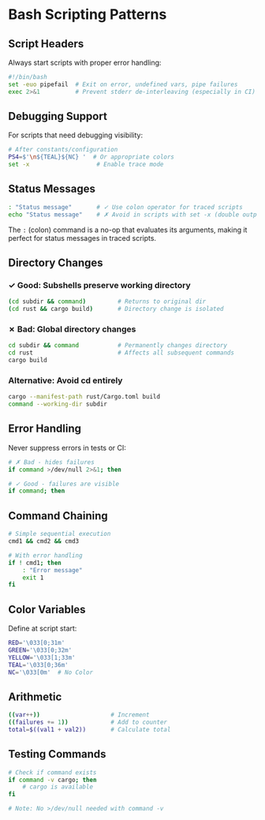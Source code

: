 # Bash Scripting Patterns

## Script Headers

Always start scripts with proper error handling:

```bash
#!/bin/bash
set -euo pipefail  # Exit on error, undefined vars, pipe failures
exec 2>&1          # Prevent stderr de-interleaving (especially in CI)
```

## Debugging Support

For scripts that need debugging visibility:

```bash
# After constants/configuration
PS4=$'\n${TEAL}${NC} '  # Or appropriate colors
set -x                   # Enable trace mode
```

## Status Messages

```bash
: "Status message"       # ✓ Use colon operator for traced scripts
echo "Status message"    # ✗ Avoid in scripts with set -x (double output)
```

The `:` (colon) command is a no-op that evaluates its arguments, making it perfect for status messages in traced scripts.

## Directory Changes

### ✓ Good: Subshells preserve working directory
```bash
(cd subdir && command)         # Returns to original dir
(cd rust && cargo build)       # Directory change is isolated
```

### ✗ Bad: Global directory changes
```bash
cd subdir && command           # Permanently changes directory
cd rust                        # Affects all subsequent commands
cargo build
```

### Alternative: Avoid cd entirely
```bash
cargo --manifest-path rust/Cargo.toml build
command --working-dir subdir
```

## Error Handling

Never suppress errors in tests or CI:

```bash
# ✗ Bad - hides failures
if command >/dev/null 2>&1; then

# ✓ Good - failures are visible
if command; then
```

## Command Chaining

```bash
# Simple sequential execution
cmd1 && cmd2 && cmd3

# With error handling
if ! cmd1; then
    : "Error message"
    exit 1
fi
```

## Color Variables

Define at script start:
```bash
RED='\033[0;31m'
GREEN='\033[0;32m'
YELLOW='\033[1;33m'
TEAL='\033[0;36m'
NC='\033[0m'  # No Color
```

## Arithmetic

```bash
((var++))                    # Increment
((failures += 1))            # Add to counter
total=$((val1 + val2))       # Calculate total
```

## Testing Commands

```bash
# Check if command exists
if command -v cargo; then
    # cargo is available
fi

# Note: No >/dev/null needed with command -v
```